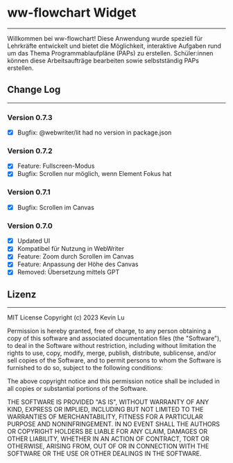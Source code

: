 # ww-flowchart Widget

---

Willkommen bei ww-flowchart! Diese Anwendung wurde speziell für Lehrkräfte entwickelt
und bietet die Möglichkeit, interaktive Aufgaben rund um das Thema Programmablaufpläne
(PAPs) zu erstellen. Schüler:innen können diese Arbeitsaufträge bearbeiten sowie
selbstständig PAPs erstellen.

## Change Log

---

### Version 0.7.3

-   [x] Bugfix: @webwriter/lit had no version in package.json

### Version 0.7.2

-   [x] Feature: Fullscreen-Modus
-   [x] Bugfix: Scrollen nur möglich, wenn Element Fokus hat

### Version 0.7.1

-   [x] Bugfix: Scrollen im Canvas

### Version 0.7.0

-   [x] Updated UI
-   [x] Kompatibel für Nutzung in WebWriter
-   [x] Feature: Zoom durch Scrollen im Canvas
-   [x] Feature: Anpassung der Höhe des Canvas
-   [x] Removed: Übersetzung mittels GPT

## Lizenz

---

MIT License
Copyright (c) 2023 Kevin Lu

Permission is hereby granted, free of charge, to any person obtaining a copy
of this software and associated documentation files (the "Software"), to deal
in the Software without restriction, including without limitation the rights
to use, copy, modify, merge, publish, distribute, sublicense, and/or sell
copies of the Software, and to permit persons to whom the Software is
furnished to do so, subject to the following conditions:

The above copyright notice and this permission notice shall be included in all
copies or substantial portions of the Software.

THE SOFTWARE IS PROVIDED "AS IS", WITHOUT WARRANTY OF ANY KIND, EXPRESS OR
IMPLIED, INCLUDING BUT NOT LIMITED TO THE WARRANTIES OF MERCHANTABILITY,
FITNESS FOR A PARTICULAR PURPOSE AND NONINFRINGEMENT. IN NO EVENT SHALL THE
AUTHORS OR COPYRIGHT HOLDERS BE LIABLE FOR ANY CLAIM, DAMAGES OR OTHER
LIABILITY, WHETHER IN AN ACTION OF CONTRACT, TORT OR OTHERWISE, ARISING FROM,
OUT OF OR IN CONNECTION WITH THE SOFTWARE OR THE USE OR OTHER DEALINGS IN THE
SOFTWARE.

